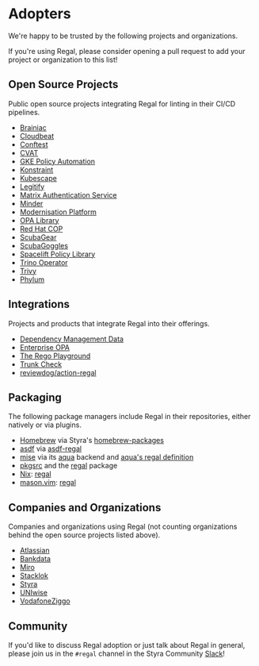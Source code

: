 # Adopters

We're happy to be trusted by the following projects and organizations.

If you're using Regal, please consider opening a pull request to add your project or organization to this list!

## Open Source Projects

Public open source projects integrating Regal for linting in their CI/CD pipelines.

<!-- cspell:disable -->
- [Brainiac](https://github.com/carbonetes/brainiac)
- [Cloudbeat](https://github.com/elastic/cloudbeat)
- [Conftest](https://github.com/open-policy-agent/conftest)
- [CVAT](https://github.com/opencv/cvat)
- [GKE Policy Automation](https://github.com/google/gke-policy-automation)
- [Konstraint](https://github.com/plexsystems/konstraint)
- [Kubescape](https://github.com/kubescape/regolibrary)
- [Legitify](https://github.com/Legit-Labs/legitify)
- [Matrix Authentication Service](https://github.com/element-hq/matrix-authentication-service/)
- [Minder](https://github.com/stacklok/minder)
- [Modernisation Platform](https://github.com/ministryofjustice/modernisation-platform)
- [OPA Library](https://github.com/open-policy-agent/library)
- [Red Hat COP](https://github.com/redhat-cop/rego-policies)
- [ScubaGear](https://github.com/cisagov/ScubaGear)
- [ScubaGoggles](https://github.com/cisagov/ScubaGoggles)
- [Spacelift Policy Library](https://github.com/spacelift-io/spacelift-policies-example-library)
- [Trino Operator](https://github.com/stackabletech/trino-operator)
- [Trivy](https://github.com/aquasecurity/trivy-checks)
- [Phylum](https://github.com/phylum-dev/policy)
<!-- cspell:enable -->

## Integrations

Projects and products that integrate Regal into their offerings.

<!-- cspell:disable -->
- [Dependency Management Data](https://gitlab.com/tanna.dev/dependency-management-data)
- [Enterprise OPA](https://github.com/styrainc/enterprise-opa)
- [The Rego Playground](https://play.openpolicyagent.org)
- [Trunk Check](https://trunk.io/check)
- [reviewdog/action-regal](https://github.com/reviewdog/action-regal)
<!-- cspell:enable-->

## Packaging

The following package managers include Regal in their repositories, either natively or via plugins.

- [Homebrew](https://brew.sh/) via Styra's [homebrew-packages](https://github.com/StyraInc/homebrew-packages)
- [asdf](https://asdf-vm.com/) via [asdf-regal](https://github.com/asdf-community/asdf-regal)
- [mise](https://mise.jdx.dev/) via its [aqua](https://aquaproj.github.io/) backend and [aqua's regal definition](https://github.com/aquaproj/aqua-registry/tree/main/pkgs/StyraInc/regal)
- [pkgsrc](https://www.pkgsrc.se/) and the [regal](https://pkgsrc.se/devel/regal) package
- [Nix](https://nixos.org/): [regal](https://search.nixos.org/packages?channel=24.05&show=regal&from=0&size=50&sort=relevance&type=packages&query=regal)
- [mason.vim](https://github.com/williamboman/mason.nvim): [regal](https://github.com/mason-org/mason-registry/blob/main/packages/regal/package.yaml)

## Companies and Organizations

Companies and organizations using Regal (not counting organizations behind the open source projects listed above).

<!-- cspell:disable -->
- [Atlassian](https://www.atlassian.com)
- [Bankdata](https://www.bankdata.dk)
- [Miro](https://miro.com)
- [Stacklok](https://stacklok.com)
- [Styra](https://www.styra.com)
- [UNIwise](https://uniwise.eu/)
- [VodafoneZiggo](https://www.vodafoneziggo.nl)
<!-- cspell:enable-->

## Community

If you'd like to discuss Regal adoption or just talk about Regal in general, please join us in the `#regal`
channel in the Styra Community [Slack](https://communityinviter.com/apps/styracommunity/signup)!
